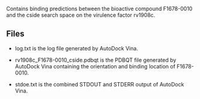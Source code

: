 Contains binding predictions between the bioactive compound F1678-0010 and the cside search space on the virulence factor rv1908c.

## Files

- log.txt is the log file generated by AutoDock Vina.

- rv1908c_F1678-0010_cside.pdbqt is the PDBQT file generated by AutoDock Vina containing the orientation and binding location of F1678-0010.

- stdoe.txt is the combined STDOUT and STDERR output of AutoDock Vina.


